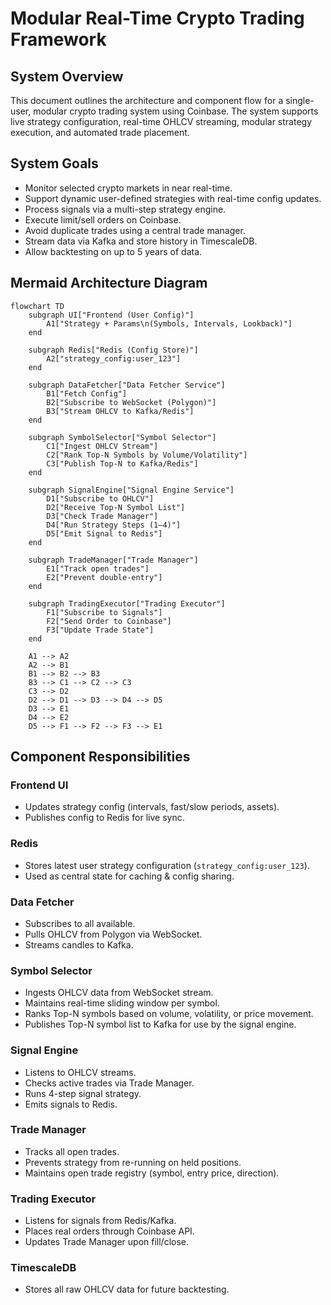 # Modular Real-Time Crypto Trading Framework

## System Overview

This document outlines the architecture and component flow for a single-user, modular crypto trading system using Coinbase. The system supports live strategy configuration, real-time OHLCV streaming, modular strategy execution, and automated trade placement.

## System Goals

- Monitor selected crypto markets in near real-time.
- Support dynamic user-defined strategies with real-time config updates.
- Process signals via a multi-step strategy engine.
- Execute limit/sell orders on Coinbase.
- Avoid duplicate trades using a central trade manager.
- Stream data via Kafka and store history in TimescaleDB.
- Allow backtesting on up to 5 years of data.

## Mermaid Architecture Diagram


```mermaid
flowchart TD
    subgraph UI["Frontend (User Config)"]
        A1["Strategy + Params\n(Symbols, Intervals, Lookback)"]
    end

    subgraph Redis["Redis (Config Store)"]
        A2["strategy_config:user_123"]
    end

    subgraph DataFetcher["Data Fetcher Service"]
        B1["Fetch Config"]
        B2["Subscribe to WebSocket (Polygon)"]
        B3["Stream OHLCV to Kafka/Redis"]
    end

    subgraph SymbolSelector["Symbol Selector"]
        C1["Ingest OHLCV Stream"]
        C2["Rank Top-N Symbols by Volume/Volatility"]
        C3["Publish Top-N to Kafka/Redis"]
    end

    subgraph SignalEngine["Signal Engine Service"]
        D1["Subscribe to OHLCV"]
        D2["Receive Top-N Symbol List"]
        D3["Check Trade Manager"]
        D4["Run Strategy Steps (1–4)"]
        D5["Emit Signal to Redis"]
    end

    subgraph TradeManager["Trade Manager"]
        E1["Track open trades"]
        E2["Prevent double-entry"]
    end

    subgraph TradingExecutor["Trading Executor"]
        F1["Subscribe to Signals"]
        F2["Send Order to Coinbase"]
        F3["Update Trade State"]
    end

    A1 --> A2
    A2 --> B1
    B1 --> B2 --> B3
    B3 --> C1 --> C2 --> C3
    C3 --> D2
    D2 --> D1 --> D3 --> D4 --> D5
    D3 --> E1
    D4 --> E2
    D5 --> F1 --> F2 --> F3 --> E1
```


## Component Responsibilities

### Frontend UI
- Updates strategy config (intervals, fast/slow periods, assets).
- Publishes config to Redis for live sync.

### Redis
- Stores latest user strategy configuration (`strategy_config:user_123`).
- Used as central state for caching & config sharing.

### Data Fetcher
- Subscribes to all available.
- Pulls OHLCV from Polygon via WebSocket.
- Streams candles to Kafka.

### Symbol Selector
- Ingests OHLCV data from WebSocket stream.
- Maintains real-time sliding window per symbol.
- Ranks Top-N symbols based on volume, volatility, or price movement.
- Publishes Top-N symbol list to Kafka for use by the signal engine.

### Signal Engine
- Listens to OHLCV streams.
- Checks active trades via Trade Manager.
- Runs 4-step signal strategy.
- Emits signals to Redis.

### Trade Manager
- Tracks all open trades.
- Prevents strategy from re-running on held positions.
- Maintains open trade registry (symbol, entry price, direction).

### Trading Executor
- Listens for signals from Redis/Kafka.
- Places real orders through Coinbase API.
- Updates Trade Manager upon fill/close.

### TimescaleDB
- Stores all raw OHLCV data for future backtesting.
